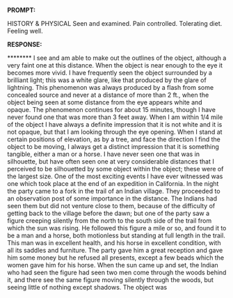**PROMPT:**

HISTORY & PHYSICAL Seen and examined. Pain controlled. Tolerating diet. Feeling well. 

**RESPONSE:**

 ********  I see and am able to make out the outlines of the object, although a very faint one at this distance.  When the object is near enough to the eye it becomes more vivid.  I have frequently seen the object surrounded by a brilliant light; this was a white glare, like that produced by the glare of lightning. This phenomenon was always produced by a flash from some concealed source and never at a distance of more than 2 ft., when the object being seen at some distance from the eye appears white and opaque.  The phenomenon continues for about 15 minutes, though I have never found one that was more than 3 feet away.  When I am within 1/4 mile of the object I have always a definite impression that it is not white and it is not opaque, but that I am looking through the eye opening.  When I stand at certain positions of elevation, as by a tree, and face the direction I find the object to be moving, I always get a distinct impression that it is something tangible, either a man or a horse.  I have never seen one that was in silhouette, but have often seen one at very considerable distances that I perceived to be silhouetted by some object within the object; these were of the largest size.  One of the most exciting events I have ever witnessed was one which took place at the end of an expedition in California. In the night the party came to a fork in the trail of an Indian village. They proceeded to an observation post of some importance in the distance. The Indians had seen them but did not venture close to them, because of the difficulty of getting back to the village before the dawn; but one of the party saw a figure creeping silently from the north to the south side of the trail from which the sun was rising. He followed this figure a mile or so, and found it to be a man and a horse, both motionless but standing at full length in the trail. This man was in excellent health, and his horse in excellent condition, with all its saddles and furniture. The party gave him a great reception and gave him some money but he refused all presents, except a few beads which the women gave him for his horse.  When the sun came up and set, the Indian who had seen the figure had seen two men come through the woods behind it, and there see the same figure moving silently through the woods, but seeing little of nothing except shadows.  The object was